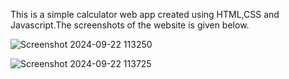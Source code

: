 This is a simple calculator web app created using HTML,CSS and Javascript.The screenshots of the website is given below.

![Screenshot 2024-09-22 113250](https://github.com/user-attachments/assets/c913074a-a347-49df-9ecd-eb297e6cc92a)

![Screenshot 2024-09-22 113725](https://github.com/user-attachments/assets/56240e25-dae0-471f-b89a-1360c64ba8d1)

